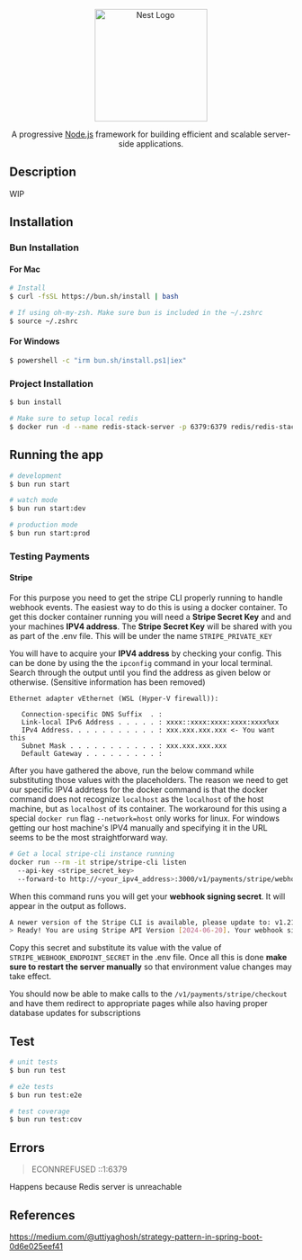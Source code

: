 <p align="center">
  <a href="http://nestjs.com/" target="blank"><img src="https://nestjs.com/img/logo-small.svg" width="200" alt="Nest Logo" /></a>
</p>

  <p align="center">A progressive <a href="http://nodejs.org" target="_blank">Node.js</a> framework for building efficient and scalable server-side applications.</p>
    <p align="center">

## Description

WIP

## Installation

### Bun Installation

#### For Mac

```bash
# Install
$ curl -fsSL https://bun.sh/install | bash

# If using oh-my-zsh. Make sure bun is included in the ~/.zshrc
$ source ~/.zshrc
```

#### For Windows

```bash
$ powershell -c "irm bun.sh/install.ps1|iex"

```

### Project Installation

```bash
$ bun install

# Make sure to setup local redis
$ docker run -d --name redis-stack-server -p 6379:6379 redis/redis-stack-server:latest
```

## Running the app

```bash
# development
$ bun run start

# watch mode
$ bun run start:dev

# production mode
$ bun run start:prod
```

### Testing Payments

#### Stripe

For this purpose you need to get the stripe CLI properly running to handle webhook events. The easiest way to do this is using a docker container. To get this docker container running you will need a **Stripe Secret Key** and and your machines **IPV4 address**. The **Stripe Secret Key** will be shared with you as part of the .env file. This will be under the name `STRIPE_PRIVATE_KEY`

You will have to acquire your **IPV4 address** by checking your config. This can be done by using the the `ipconfig` command in your local terminal. Search through the output until you find the address as given below or otherwise. (Sensitive information has been removed)

```
Ethernet adapter vEthernet (WSL (Hyper-V firewall)):

   Connection-specific DNS Suffix  . :
   Link-local IPv6 Address . . . . . : xxxx::xxxx:xxxx:xxxx:xxxx%xx
   IPv4 Address. . . . . . . . . . . : xxx.xxx.xxx.xxx <- You want this
   Subnet Mask . . . . . . . . . . . : xxx.xxx.xxx.xxx
   Default Gateway . . . . . . . . . :
```

After you have gathered the above, run the below command while substituting those values with the placeholders. The reason we need to get our specific IPV4 addrtess for the docker command is that the docker command does not recognize `localhost` as the `localhost` of the host machine, but as `localhost` of its container. The workaround for this using a special `docker run` flag `--network=host` only works for linux. For windows getting our host machine's IPV4 manually and specifying it in the URL seems to be the most straightforward way.

```bash
# Get a local stripe-cli instance running
docker run --rm -it stripe/stripe-cli listen
  --api-key <stripe_secret_key>
  --forward-to http://<your_ipv4_address>:3000/v1/payments/stripe/webhook
```

When this command runs you will get your **webhook signing secret**. It will appear in the output as follows.

```bash
A newer version of the Stripe CLI is available, please update to: v1.21.3
> Ready! You are using Stripe API Version [2024-06-20]. Your webhook signing secret is <secret_here> (^C to quit)
```

Copy this secret and substitute its value with the value of `STRIPE_WEBHOOK_ENDPOINT_SECRET` in the .env file. Once all this is done **make sure to restart the server manually** so that environment value changes may take effect.

You should now be able to make calls to the `/v1/payments/stripe/checkout` and have them redirect to appropriate pages while also having proper database updates for subscriptions

## Test

```bash
# unit tests
$ bun run test

# e2e tests
$ bun run test:e2e

# test coverage
$ bun run test:cov
```

## Errors

> ECONNREFUSED ::1:6379

Happens because Redis server is unreachable

## References

https://medium.com/@uttiyaghosh/strategy-pattern-in-spring-boot-0d6e025eef41

